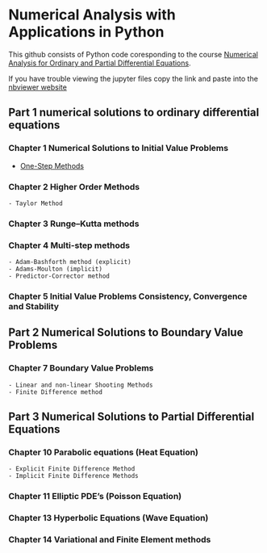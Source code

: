 # Numerical Analysis with Applications in Python
This github consists of Python code coresponding to the course [Numerical Analysis for Ordinary and Partial Differential Equations](https://johnsbutler.netlify.com/files/Teaching/Numerical_Analysis_for_Differential_Equations.pdf).

If you have trouble viewing the jupyter files copy the link and paste into the [nbviewer website](https://nbviewer.jupyter.org/github/john-s-butler-dit/Numerical-Analysis-Python/blob/ab8b35e7256a5ef64ceefa2b9d5bf6ddaa5d2348/Chapter%2001%20-%20Euler%20Methods/01_Euler_method_with_Theorems_nonlinear_Growth_function.ipynb)



## Part 1 numerical solutions to ordinary differential equations 

### Chapter 1 Numerical Solutions to Initial Value Problems
- [One-Step Methods](https://github.com/john-s-butler-dit/Numerical-Analysis-Python/tree/master/Chapter%2001%20-%20Euler%20Methods)

### Chapter 2 Higher Order Methods 
    - Taylor Method

### Chapter 3 Runge–Kutta methods 

### Chapter 4 Multi-step methods
    - Adam-Bashforth method (explicit)
    - Adams-Moulton (implicit)
    - Predictor-Corrector method

### Chapter 5 Initial Value Problems Consistency, Convergence and Stability


## Part 2 Numerical Solutions to Boundary Value Problems


### Chapter 7 Boundary Value Problems
    - Linear and non-linear Shooting Methods 
    - Finite Difference method

## Part 3 Numerical Solutions to Partial Differential Equations

### Chapter 10 Parabolic equations (Heat Equation)
    - Explicit Finite Difference Method
    - Implicit Finite Difference Methods
### Chapter 11 Elliptic PDE’s (Poisson Equation)

### Chapter 13 Hyperbolic Equations (Wave Equation)

### Chapter 14 Variational and Finite Element methods 

